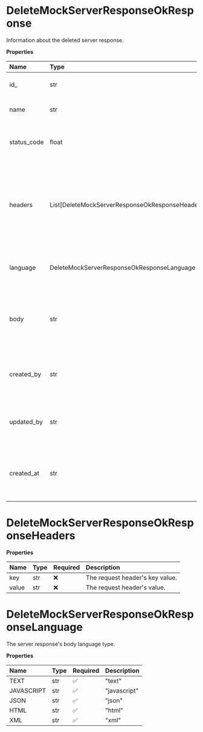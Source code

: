 # DeleteMockServerResponseOkResponse

Information about the deleted server response.

**Properties**

| Name        | Type                                            | Required | Description                                                                                           |
| :---------- | :---------------------------------------------- | :------- | :---------------------------------------------------------------------------------------------------- |
| id\_        | str                                             | ❌       | The server response's ID.                                                                             |
| name        | str                                             | ❌       | The server response's name.                                                                           |
| status_code | float                                           | ❌       | The server response's 5xx HTTP response code.                                                         |
| headers     | List[DeleteMockServerResponseOkResponseHeaders] | ❌       | The server response's request headers, such as Content-Type, Accept, encoding, and other information. |
| language    | DeleteMockServerResponseOkResponseLanguage      | ❌       | The server response's body language type.                                                             |
| body        | str                                             | ❌       | The server response's body that returns when calling the mock server.                                 |
| created_by  | str                                             | ❌       | The user ID of the user who created the server response.                                              |
| updated_by  | str                                             | ❌       | The user ID of the user who last updated the server response.                                         |
| created_at  | str                                             | ❌       | The date and time at which the server response was created.                                           |

# DeleteMockServerResponseOkResponseHeaders

**Properties**

| Name  | Type | Required | Description                     |
| :---- | :--- | :------- | :------------------------------ |
| key   | str  | ❌       | The request header's key value. |
| value | str  | ❌       | The request header's value.     |

# DeleteMockServerResponseOkResponseLanguage

The server response's body language type.

**Properties**

| Name       | Type | Required | Description  |
| :--------- | :--- | :------- | :----------- |
| TEXT       | str  | ✅       | "text"       |
| JAVASCRIPT | str  | ✅       | "javascript" |
| JSON       | str  | ✅       | "json"       |
| HTML       | str  | ✅       | "html"       |
| XML        | str  | ✅       | "xml"        |
